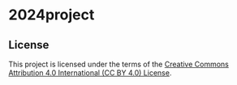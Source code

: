 # 2024project

## License

This project is licensed under the terms of the [Creative Commons Attribution 4.0 International (CC BY 4.0) License](https://creativecommons.org/licenses/by/4.0/deed.en).
